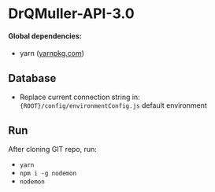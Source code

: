 # DrQMuller-API-3.0

#### Global dependencies:
 - yarn ([yarnpkg.com](https://yarnpkg.com))

## Database

 - Replace current connection string in: `{ROOT}/config/environmentConfig.js` default environment

## Run

After cloning GIT repo, run: 
 - `yarn`
 - `npm i -g nodemon`
 - `nodemon`
